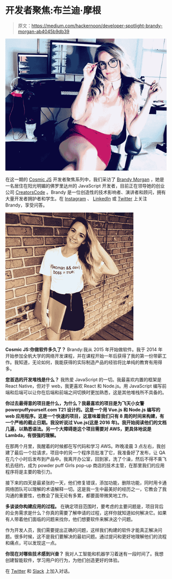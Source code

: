 # 开发者聚焦:布兰迪·摩根

> 原文：<https://medium.com/hackernoon/developer-spotlight-brandy-morgan-ab4045b9db39>

![](img/5ba7d87625eebc5a81ce5160375bda44.png)

在这一期的 [Cosmic JS](https://cosmicjs.com) 开发者聚焦系列中，我们采访了 [Brandy Morgan](https://www.instagram.com/msbrandymorgan/) ，她是一名居住在阳光明媚的佛罗里达州的 JavaScript 开发者，目前正在领导她的创业公司 [CreatorsCode](https://www.creatorscode.co/) 。Brandy 是一位创造性的技术影响者、演讲者和顾问，拥有大量开发者拥护者和学生。在 [Instagram](https://www.instagram.com/msbrandymorgan/) 、 [LinkedIn](https://www.linkedin.com/in/brandy-morgan-40384056/) 或 [Twitter](https://twitter.com/msbrandymorgan?lang=en) 上关注 Brandy，享受问答。

![](img/45f79ee003c3cc84b75deb77d98d3d04.png)

**Cosmic JS:你做软件多久了？**
Brandy:我从 2015 年开始做软件。我于 2014 年开始参加全帆大学的网络开发课程，并在课程开始一年后获得了我的第一份带薪工作。我知道，无论如何，我能获得的实际制造产品的经验将比单纯的教育有用得多。

**您首选的开发堆栈是什么？**
我热爱 JavaScript 的一切。我最喜欢内置的框架是 React Native，但对于 web，我更喜欢 React 和 Node.js。用 JavaScript 编写前端和后端可以让你在后端和前端之间切换时更加熟悉，这是其他堆栈所不具备的。

**你过去最得意的项目是什么，为什么？我最喜欢的项目是为飞天小女警 powerpuffyourself.com T21 设计的。这是一个用 Vue.js 和 Node.js 编写的 web 应用程序。这是一个快速的项目，这意味着我们只有 8 周的时间来构建，有一个严格的截止日期。我没听说过 Vue.js(这是 2016 年)。我开始阅读他们的文档几遍，以熟悉语法。另一个大障碍是这个项目需要对 AWS，更具体地说是 Lambda，有很强的理解。**

在那两个月里，我醒着的时候都在写代码和学习 AWS。昨晚凌晨 3 点左右，我创建了最后一个拉请求，项目中的另一个程序员批准了它，我准备好了发布，让 QA 在几个小时后发布到产品中。我离开办公室，回到家，洗了个澡，然后不得不乘飞机去纽约，成为 powder puff Girls pop-up 商店的技术主管，在那里我们的应用程序将是主要的吸引力。

接下来的四天是最紧张的一天，他们修复错误，添加功能，删除功能，同时用卡通网络团队可以理解的术语解释一切。这是我一生中最美好的经历之一，它教会了我沟通的重要性，也教会了我无论有多累，都要面带微笑地工作。

**多谈谈你构建应用的过程。**
在确定项目范围时，要考虑的主要问题是，项目背后的业务需求是什么？你真的需要了解申请的过程，这样你就知道如何解决它。如果有人带着他们面临的问题来找你，他们想要软件来解决这个问题。

作为开发人员，我们需要提出正确的问题，这样我们构建的软件才能真正解决问题。很多时候，这不是我们要解决的最初问题。通过提问和更好地理解他们的流程和痛点，可以发现这一点。

**你现在对哪些技术感到兴奋？**
我对人工智能和机器学习着迷有一段时间了。我想创建智能软件，学习用户的行为，为他们创造更好的体验。

在 [Twitter](https://twitter.com/cosmic_js) 和 [Slack](https://cosmicslack.now.sh/) 上加入对话。